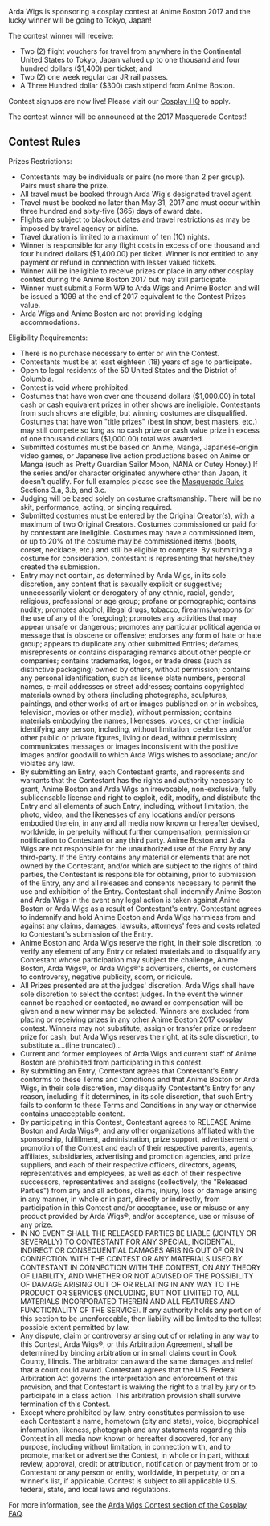 Arda Wigs is sponsoring a cosplay contest at Anime Boston 2017 and the lucky winner will be going to Tokyo, Japan!

The contest winner will receive:
* Two (2) flight vouchers for travel from anywhere in the Continental United States to Tokyo, Japan valued up to one thousand and four hundred dollars ($1,400) per ticket; and
* Two (2) one week regular car JR rail passes.
* A Three Hundred dollar ($300) cash stipend from Anime Boston.

Contest signups are now live! Please visit our [Cosplay HQ](/cosplayhq/applications/4) to apply.

The contest winner will be announced at the 2017 Masquerade Contest!

## Contest Rules


Prizes Restrictions:
* Contestants may be individuals or pairs (no more than 2 per group). Pairs must share the prize.
* All travel must be booked through Arda Wig's designated travel agent.
* Travel must be booked no later than May 31, 2017 and must occur within three hundred and sixty-five (365) days of award date.
* Flights are subject to blackout dates and travel restrictions as may be imposed by travel agency or airline.
* Travel duration is limited to a maximum of ten (10) nights.
* Winner is responsible for any flight costs in excess of one thousand and four hundred dollars ($1,400.00) per ticket. Winner is not entitled to any payment or refund in connection with lesser valued tickets.
* Winner will be ineligible to receive prizes or place in any other cosplay contest during the Anime Boston 2017 but may still participate.
* Winner must submit a Form W9 to Arda Wigs and Anime Boston and will be issued a 1099 at the end of 2017 equivalent to the Contest Prizes value.
* Arda Wigs and Anime Boston are not providing lodging accommodations.

Eligibility Requirements:
* There is no purchase necessary to enter or win the Contest.
* Contestants must be at least eighteen (18) years of age to participate.
* Open to legal residents of the 50 United States and the District of Columbia.
* Contest is void where prohibited.
* Costumes that have won over one thousand dollars ($1,000.00) in total cash or cash equivalent prizes in other shows are ineligible. Contestants from such shows are eligible, but winning costumes are disqualified. Costumes that have won "title prizes" (best in show, best masters, etc.) may still compete so long as no cash prize or cash value prize in excess of one thousand dollars ($1,000.00) total was awarded.
* Submitted costumes must be based on Anime, Manga, Japanese-origin video games, or Japanese live action productions based on Anime or Manga (such as Pretty Guardian Sailor Moon, NANA or Cutey Honey.) If the series and/or character originated anywhere other than Japan, it doesn't qualify. For full examples please see the [Masquerade Rules](/cosplay/masquerade/#rules) Sections 3.a, 3.b, and 3.c.
* Judging will be based solely on costume craftsmanship. There will be no skit, performance, acting, or singing required.
* Submitted costumes must be entered by the Original Creator(s), with a maximum of two Original Creators. Costumes commissioned or paid for by contestant are ineligible. Costumes may have a commissioned item, or up to 20% of the costume may be commissioned items (boots, corset, necklace, etc.) and still be eligible to compete. By submitting a costume for consideration, contestant is representing that he/she/they created the submission.
* Entry may not contain, as determined by Arda Wigs, in its sole discretion, any content that is sexually explicit or suggestive; unnecessarily violent or derogatory of any ethnic, racial, gender, religious, professional or age group; profane or pornographic; contains nudity; promotes alcohol, illegal drugs, tobacco, firearms/weapons (or the use of any of the foregoing); promotes any activities that may appear unsafe or dangerous; promotes any particular political agenda or message that is obscene or offensive; endorses any form of hate or hate group; appears to duplicate any other submitted Entries; defames, misrepresents or contains disparaging remarks about other people or companies; contains trademarks, logos, or trade dress (such as distinctive packaging) owned by others, without permission; contains any personal identification, such as license plate numbers, personal names, e-mail addresses or street addresses; contains copyrighted materials owned by others (including photographs, sculptures, paintings, and other works of art or images published on or in websites, television, movies or other media), without permission; contains materials embodying the names, likenesses, voices, or other indicia identifying any person, including, without limitation, celebrities and/or other public or private figures, living or dead, without permission; communicates messages or images inconsistent with the positive images and/or goodwill to which Arda Wigs wishes to associate; and/or violates any law.
* By submitting an Entry, each Contestant grants, and represents and warrants that the Contestant has the rights and authority necessary to grant, Anime Boston and Arda Wigs an irrevocable, non-exclusive, fully sublicensable license and right to exploit, edit, modify, and distribute the Entry and all elements of such Entry, including, without limitation, the photo, video, and the likenesses of any locations and/or persons embodied therein, in any and all media now known or hereafter devised, worldwide, in perpetuity without further compensation, permission or notification to Contestant or any third party. Anime Boston and Arda Wigs are not responsible for the unauthorized use of the Entry by any third-party. If the Entry contains any material or elements that are not owned by the Contestant, and/or which are subject to the rights of third parties, the Contestant is responsible for obtaining, prior to submission of the Entry, any and all releases and consents necessary to permit the use and exhibition of the Entry. Contestant shall indemnify Anime Boston and Arda Wigs in the event any legal action is taken against Anime Boston or Arda Wigs as a result of Contestant's entry. Contestant agrees to indemnify and hold Anime Boston and Arda Wigs harmless from and against any claims, damages, lawsuits, attorneys' fees and costs related to Contestant's submission of the Entry.
* Anime Boston and Arda Wigs reserve the right, in their sole discretion, to verify any element of any Entry or related materials and to disqualify any Contestant whose participation may subject the challenge, Anime Boston, Arda Wigs&reg;, or Arda Wigs&reg;'s advertisers, clients, or customers to controversy, negative publicity, scorn, or ridicule.
* All Prizes presented are at the judges' discretion. Arda Wigs shall have sole discretion to select the contest judges. In the event the winner cannot be reached or contacted, no award or compensation will be given and a new winner may be selected. Winners are excluded from placing or receiving prizes in any other Anime Boston 2017 cosplay contest. Winners may not substitute, assign or transfer prize or redeem prize for cash, but Arda Wigs reserves the right, at its sole discretion, to substitute a...(line truncated)...
* Current and former employees of Arda Wigs and current staff of Anime Boston are prohibited from participating in this contest.
* By submitting an Entry, Contestant agrees that Contestant's Entry conforms to these Terms and Conditions and that Anime Boston or Arda Wigs, in their sole discretion, may disqualify Contestant's Entry for any reason, including if it determines, in its sole discretion, that such Entry fails to conform to these Terms and Conditions in any way or otherwise contains unacceptable content.
* By participating in this Contest, Contestant agrees to RELEASE Anime Boston and Arda Wigs&reg;, and any other organizations affiliated with the sponsorship, fulfillment, administration, prize support, advertisement or promotion of the Contest and each of their respective parents, agents, affiliates, subsidiaries, advertising and promotion agencies, and prize suppliers, and each of their respective officers, directors, agents, representatives and employees, as well as each of their respective successors, representatives and assigns (collectively, the "Released Parties") from any and all actions, claims, injury, loss or damage arising in any manner, in whole or in part, directly or indirectly, from participation in this Contest and/or acceptance, use or misuse or any product provided by Arda Wigs&reg;, and/or acceptance, use or misuse of any prize.
* IN NO EVENT SHALL THE RELEASED PARTIES BE LIABLE (JOINTLY OR SEVERALLY) TO CONTESTANT FOR ANY SPECIAL, INCIDENTAL, INDIRECT OR CONSEQUENTIAL DAMAGES ARISING OUT OF OR IN CONNECTION WITH THE CONTEST OR ANY MATERIALS USED BY CONTESTANT IN CONNECTION WITH THE CONTEST, ON ANY THEORY OF LIABILITY, AND WHETHER OR NOT ADVISED OF THE POSSIBILITY OF DAMAGE ARISING OUT OF OR RELATING IN ANY WAY TO THE PRODUCT OR SERVICES (INCLUDING, BUT NOT LIMITED TO, ALL MATERIALS INCORPORATED THEREIN AND ALL FEATURES AND FUNCTIONALITY OF THE SERVICE). If any authority holds any portion of this section to be unenforceable, then liability will be limited to the fullest possible extent permitted by law.
* Any dispute, claim or controversy arising out of or relating in any way to this Contest, Arda Wigs&reg;, or this Arbitration Agreement, shall be determined by binding arbitration or in small claims court in Cook County, Illinois. The arbitrator can award the same damages and relief that a court could award. Contestant agrees that the U.S. Federal Arbitration Act governs the interpretation and enforcement of this provision, and that Contestant is waiving the right to a trial by jury or to participate in a class action. This arbitration provision shall survive termination of this Contest.
* Except where prohibited by law, entry constitutes permission to use each Contestant's name, hometown (city and state), voice, biographical information, likeness, photograph and any statements regarding this Contest in all media now known or hereafter discovered, for any purpose, including without limitation, in connection with, and to promote, market or advertise the Contest, in whole or in part, without review, approval, credit or attribution, notification or payment from or to Contestant or any person or entity, worldwide, in perpetuity, or on a winner's list, if applicable. Contest is subject to all applicable U.S. federal, state, and local laws and regulations.

For more information, see the [Arda Wigs Contest section of the Cosplay FAQ](/cosplay/cosplay_faq/#43).